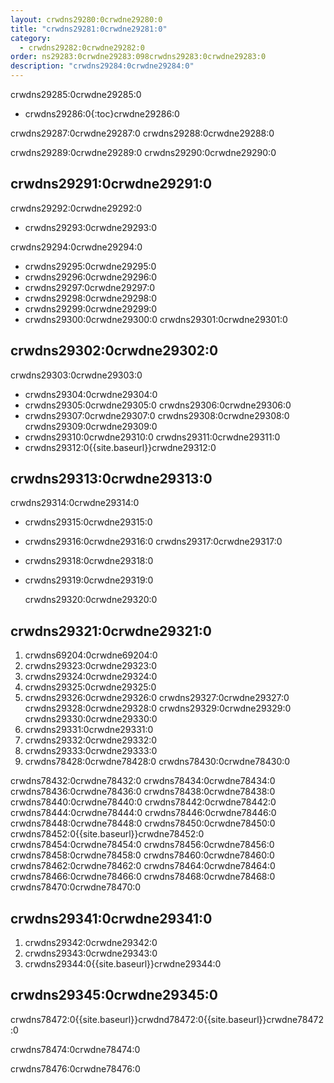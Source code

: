 ```yaml
---
layout: crwdns29280:0crwdne29280:0
title: "crwdns29281:0crwdne29281:0"
category:
  - crwdns29282:0crwdne29282:0
order: ns29283:0crwdne29283:098crwdns29283:0crwdne29283:0
description: "crwdns29284:0crwdne29284:0"
---
```

crwdns29285:0crwdne29285:0

- crwdns29286:0{:toc}crwdne29286:0

crwdns29287:0crwdne29287:0 crwdns29288:0crwdne29288:0

crwdns29289:0crwdne29289:0 crwdns29290:0crwdne29290:0

## crwdns29291:0crwdne29291:0

crwdns29292:0crwdne29292:0

- crwdns29293:0crwdne29293:0

crwdns29294:0crwdne29294:0

- crwdns29295:0crwdne29295:0
- crwdns29296:0crwdne29296:0
- crwdns29297:0crwdne29297:0
- crwdns29298:0crwdne29298:0
- crwdns29299:0crwdne29299:0
- crwdns29300:0crwdne29300:0 crwdns29301:0crwdne29301:0

## crwdns29302:0crwdne29302:0

crwdns29303:0crwdne29303:0

- crwdns29304:0crwdne29304:0
- crwdns29305:0crwdne29305:0 crwdns29306:0crwdne29306:0
- crwdns29307:0crwdne29307:0 crwdns29308:0crwdne29308:0 crwdns29309:0crwdne29309:0
- crwdns29310:0crwdne29310:0 crwdns29311:0crwdne29311:0
- crwdns29312:0{{site.baseurl}}crwdne29312:0

<!--- Check whether the ACL needs to be more open so the services/build can download build images -->

## crwdns29313:0crwdne29313:0

crwdns29314:0crwdne29314:0

- crwdns29315:0crwdne29315:0
- crwdns29316:0crwdne29316:0 crwdns29317:0crwdne29317:0
- crwdns29318:0crwdne29318:0
- crwdns29319:0crwdne29319:0

    crwdns29320:0crwdne29320:0
    

## crwdns29321:0crwdne29321:0

1. crwdns69204:0crwdne69204:0
2. crwdns29323:0crwdne29323:0
3. crwdns29324:0crwdne29324:0 
4. crwdns29325:0crwdne29325:0
5. crwdns29326:0crwdne29326:0 crwdns29327:0crwdne29327:0 crwdns29328:0crwdne29328:0 crwdns29329:0crwdne29329:0 crwdns29330:0crwdne29330:0 
6. crwdns29331:0crwdne29331:0
7. crwdns29332:0crwdne29332:0
8. crwdns29333:0crwdne29333:0
9. crwdns78428:0crwdne78428:0 crwdns78430:0crwdne78430:0

crwdns78432:0crwdne78432:0 crwdns78434:0crwdne78434:0 crwdns78436:0crwdne78436:0 crwdns78438:0crwdne78438:0 crwdns78440:0crwdne78440:0 crwdns78442:0crwdne78442:0 crwdns78444:0crwdne78444:0 crwdns78446:0crwdne78446:0 crwdns78448:0crwdne78448:0 crwdns78450:0crwdne78450:0 crwdns78452:0{{site.baseurl}}crwdne78452:0 crwdns78454:0crwdne78454:0 crwdns78456:0crwdne78456:0 crwdns78458:0crwdne78458:0 crwdns78460:0crwdne78460:0 crwdns78462:0crwdne78462:0 crwdns78464:0crwdne78464:0 crwdns78466:0crwdne78466:0 crwdns78468:0crwdne78468:0 crwdns78470:0crwdne78470:0

## crwdns29341:0crwdne29341:0

1. crwdns29342:0crwdne29342:0
2. crwdns29343:0crwdne29343:0
3. crwdns29344:0{{site.baseurl}}crwdne29344:0

## crwdns29345:0crwdne29345:0

crwdns78472:0{{site.baseurl}}crwdnd78472:0{{site.baseurl}}crwdne78472:0

crwdns78474:0crwdne78474:0

crwdns78476:0crwdne78476:0